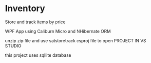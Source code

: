 # Inventory

Store and track items by price

WPF App using Caliburn Micro and NHibernate ORM

unzip zip file and use satstoretrack csproj file to open PROJECT IN VS STUDIO

this project uses sqllite database

